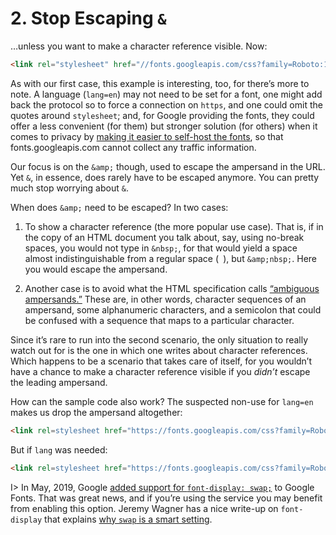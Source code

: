 # 2. Stop Escaping `&`

…unless you want to make a character reference visible. Now:

```html
<link rel="stylesheet" href="//fonts.googleapis.com/css?family=Roboto:100,300,400,500,700&amp;lang=en">
```

As with our first case, this example is interesting, too, for there’s more to note. A language (`lang=en`) may not need to be set for a font, one might add back the protocol so to force a connection on `https`, and one could omit the quotes around `stylesheet`; and, for Google providing the fonts, they could offer a less convenient (for them) but stronger solution (for others) when it comes to privacy by [making it easier to self-host the fonts](https://google-webfonts-helper.herokuapp.com/fonts), so that fonts.googleapis.com cannot collect any traffic information.

Our focus is on the `&amp;` though, used to escape the ampersand in the URL. Yet `&`, in essence, does rarely have to be escaped anymore. You can pretty much stop worrying about `&`.

When does `&amp;` need to be escaped? In two cases:

1. To show a character reference (the more popular use case). That is, if in the copy of an HTML document you talk about, say, using no-break spaces, you would not type in `&nbsp;`, for that would yield a space almost indistinguishable from a regular space (` `), but `&amp;nbsp;`. Here you would escape the ampersand.

2. Another case is to avoid what the HTML specification calls [“ambiguous ampersands.”](https://html.spec.whatwg.org/multipage/syntax.html#syntax-ambiguous-ampersand) These are, in other words, character sequences of an ampersand, some alphanumeric characters, and a semicolon that could be confused with a sequence that maps to a particular character.

Since it’s rare to run into the second scenario, the only situation to really watch out for is the one in which one writes about character references. Which happens to be a scenario that takes care of itself, for you wouldn’t have a chance to make a character reference visible if you _didn’t_ escape the leading ampersand.

How can the sample code also work? The suspected non-use for `lang=en` makes us drop the ampersand altogether:

```html
<link rel=stylesheet href="https://fonts.googleapis.com/css?family=Roboto:100,300,400,500,700">
```

But if `lang` was needed:

```html
<link rel=stylesheet href="https://fonts.googleapis.com/css?family=Roboto:100,300,400,500,700&lang=en">
```

I> In May, 2019, Google [added support for `font-display: swap;`](https://www.zachleat.com/web/google-fonts-display/) to Google Fonts. That was great news, and if you’re using the service you may benefit from enabling this option. Jeremy Wagner has a nice write-up on `font-display` that explains [why `swap` is a smart setting](https://css-tricks.com/font-display-masses/#article-header-id-2).